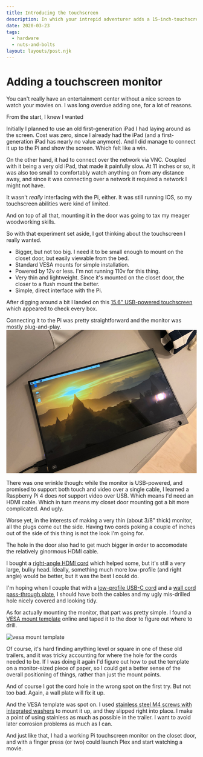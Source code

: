 ```yaml
---
title: Introducing the touchscreen
description: In which your intrepid adventurer adds a 15-inch-touchscreen to a 1972 Eco trailer.
date: 2020-03-23
tags:
  - hardware
  - nuts-and-bolts
layout: layouts/post.njk
---
```


# Adding a touchscreen monitor
You can't really have an entertainment center without a nice screen to watch your movies on. I was long overdue adding one, for a lot of reasons.

From the start, I knew I wanted 

Initially I planned to use an old first-generation iPad I had laying around as the screen. Cost was zero, since I already had the iPad (and a first-generation iPad has nearly no value anymore). And I did manage to connect it up to the Pi and show the screen. Which felt like a win.

On the other hand, it had to connect over the network via VNC. Coupled with it being a very old iPad, that made it painfully slow. At 11 inches or so, it was also too small to comfortably watch anything on from any distance away, and since it was connecting over a network it required a network I might not have. 

It wasn't _really_ interfacing with the Pi, either. It was still running IOS, so my touchscreen abilities were kind of limited.

And on top of all that, mounting it in the door was going to tax my meager woodworking skills.

So with that experiment set aside, I got thinking about the touchscreen I really wanted.

* Bigger, but not too big. I need it to be small enough to mount on the closet door, but easily viewable from the bed.
* Standard VESA mounts for simple installation.
* Powered by 12v or less. I'm not running 110v for this thing. 
* Very thin and lightweight. Since it's mounted on the closet door, the closer to a flush mount the better.
* Simple, direct interface with the Pi.

After digging around a bit I landed on this [15.6" USB-powered touchscreen](https://amzn.to/2JaG7n5) which appeared to check every box.

Connecting it to the Pi was pretty straightforward and the monitor was mostly plug-and-play.
<img src="/img/mar-2020/monitor.png" alt="monitor" />

There was one wrinkle though: while the monitor is USB-powered, and promised to support both touch and video over a single cable, I learned a Raspberry Pi 4 does *not* support video over USB. Which means I'd need an HDMI cable. Which in turn means my closet door mounting got a bit more complicated. And ugly.

Worse yet, in the interests of making a very thin (about 3/8" thick) monitor, all the plugs come out the side. Having two cords poking a couple of inches out of the side of this thing is not the look I'm going for.

The hole in the door also had to get much bigger in order to accomodate the relatively ginormous HDMI cable.

I bought a [right-angle HDMI cord](https://amzn.to/3dqFhAw) which helped some, but it's still a very large, bulky head. Ideally, something much more low-profile (and right angle) would be better, but it was the best I could do.

I'm hoping when I couple that with a [low-profile USB-C cord](https://amzn.to/2UiYOLL) and a [wall cord pass-through plate](https://amzn.to/3boj3x7), I should have both the cables and my ugly mis-drilled hole nicely covered and looking tidy.

As for actually mounting the monitor, that part was pretty simple. I found a [VESA mount template](http://geldner.com/wp-content/uploads/2016/11/VESA-100mm-75mm-Template.pdf) online and taped it to the door to figure out where to drill.

<img src="/img/mar-2020/vesa-mount.png" alt="vesa mount template" />

Of course, it's hard finding anything level or square in one of these old trailers, and it was tricky accounting for where the hole for the cords needed to be. If I was doing it again I'd figure out how to put the template on a monitor-sized piece of paper, so I could get a better sense of the overall positioning of things, rather than just the mount points.

And of course I got the cord hole in the wrong spot on the first try. But not too bad. Again, a wall plate will fix it up.

And the VESA template was spot on. I used [stainless steel M4 screws with integrated washers](https://amzn.to/2QIm43i) to mount it up, and they slipped right into place. I make a point of using stainless as much as possible in the trailer. I want to avoid later corrosion problems as much as I can. 

And just like that, I had a working Pi touchscreen monitor on the closet door, and with a finger press (or two) could launch Plex and start watching a movie. 
